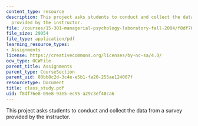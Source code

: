 ```yaml
---
content_type: resource
description: This project asks students to conduct and collect the data from a survey
  provided by the instructor.
file: /courses/15-301-managerial-psychology-laboratory-fall-2004/f8df76e809e893e5ec95a29c3ef48ca6_class_study.pdf
file_size: 29054
file_type: application/pdf
learning_resource_types:
- Assignments
license: https://creativecommons.org/licenses/by-nc-sa/4.0/
ocw_type: OCWFile
parent_title: Assignments
parent_type: CourseSection
parent_uid: 80bb8c2d-3c4e-e5b1-fa20-255ae124007f
resourcetype: Document
title: class_study.pdf
uid: f8df76e8-09e8-93e5-ec95-a29c3ef48ca6
---
```

This project asks students to conduct and collect the data from a survey provided by the instructor.